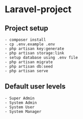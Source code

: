 # Laravel-project

## Project setup

```
- composer install
- cp .env.example .env
- php artisan key:generate
- php artisan storage:link
- setup database using .env file
- php artisan migrate
- php artisan db:seed
- php artisan serve

```

## Default user levels

```
- Super Admin
- System Admin
- System User
- System Manager

```
